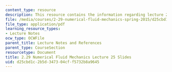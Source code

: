 ```yaml
---
content_type: resource
description: This resource contains the information regarding lecture 25 slides.
file: /media/courses/2-29-numerical-fluid-mechanics-spring-2015/d25cbd1c2b5d347304cff5732b8a9645_MIT2_29S15_Lecture25.pdf
file_type: application/pdf
learning_resource_types:
- Lecture Notes
ocw_type: OCWFile
parent_title: Lecture Notes and References
parent_type: CourseSection
resourcetype: Document
title: 2.29 Numerical Fluid Mechanics Lecture 25 Slides
uid: d25cbd1c-2b5d-3473-04cf-f5732b8a9645
---
```

